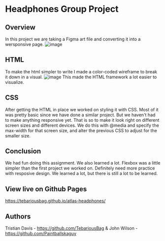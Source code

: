 # Headphones Group Project

## Overview
In this project we are taking a Figma art file and converting it into a wersponsive page.
![image](https://github.com/user-attachments/assets/ae69551f-e2c9-49e1-b371-523a4324f905)


## HTML
To make the html simpler to write I made a color-coded wireframe to break it down in a visual.
![image](https://github.com/user-attachments/assets/84dcc011-c453-4b02-8691-211913a47d65)
This made the HTML framework a lot easier to visualize.

## CSS
After getting the HTML in place we worked on styling it with CSS. Most of it was pretty basic since we have done a similar project. But we haven't had to make anything responsive yet. That is so to make it look right on different screen sizes and different devices. We do this with @media and specify the max-width for that screen size, and alter the previous CSS to adjust for the smaller size.

## Conclusion
We had fun doing this assignment. We also learned a lot. Flexbox was a little simpler than the first project we worked on. Definitely need more practice with resposive design. We learned a lot, but there is still a lot to be learned.

## View live on Github Pages
https://tebariousbag.github.io/atlas-headphones/

## Authors
Tristian Davis - https://github.com/TebariousBag &
John Wilson - https://github.com/Paintballskaguy
